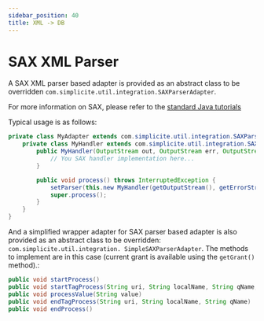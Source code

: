 ```yaml
---
sidebar_position: 40
title: XML -> DB
---
```


SAX XML Parser
====================

A SAX XML parser based adapter is provided as an abstract class to be overridden `com.simplicite.util.integration.SAXParserAdapter`.

For more information on SAX, please refer to the [standard Java tutorials](https://docs.oracle.com/javase/tutorial/jaxp/sax/index.html)

Typical usage is as follows:

```java
private class MyAdapter extends com.simplicite.util.integration.SAXParserAdapter {
	private class MyHandler extends com.simplicite.util.integration.SAXParserHandler {
		public MyHandler(OutputStream out, OutputStream err, OutputStream log) { super(out, err, log); }
			// You SAX handler implementation here...
		}

		public void process() throws InterruptedException {
			setParser(this.new MyHandler(getOutputStream(), getErrorStream(), getLogStream()));
			super.process();
		}
	}
}
```

And a simplified wrapper adapter for SAX parser based adapter is also provided as an
abstract class to be overridden: `com.simplicite.util.integration. SimpleSAXParserAdapter`.
The methods to implement are in this case (current grant is available using the `getGrant()` method).:

```java
public void startProcess()
public void startTagProcess(String uri, String localName, String qName, Attributes attributes)
public void processValue(String value)
public void endTagProcess(String uri, String localName, String qName)
public void endProcess()
```